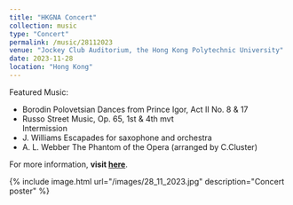 ```yaml
---
title: "HKGNA Concert"
collection: music
type: "Concert"
permalink: /music/28112023
venue: "Jockey Club Auditorium, the Hong Kong Polytechnic University"
date: 2023-11-28
location: "Hong Kong"
---
```


Featured Music:
* Borodin Polovetsian    Dances from Prince Igor, Act II No. 8 & 17
* Russo              Street Music, Op. 65, 1st & 4th mvt<br>
Intermission
* J. Williams     Escapades for saxophone and orchestra
* A. L. Webber    The Phantom of the Opera (arranged by C.Cluster)

For more information, **visit [here](https://www.hkgna.com/mf2023-polyu/)**.

{% include image.html url="/images/28_11_2023.jpg" description="Concert poster" %}
